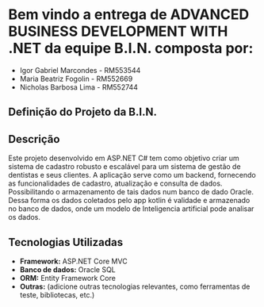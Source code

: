 # Bem vindo a entrega de **ADVANCED BUSINESS DEVELOPMENT WITH .NET** da equipe B.I.N. composta por:
* Igor Gabriel Marcondes - RM553544
* Maria Beatriz Fogolin  - RM552669
* Nicholas Barbosa Lima  - RM552744


## Definição do Projeto da **B.I.N.**
## Descrição
Este projeto desenvolvido em ASP.NET C# tem como objetivo criar um sistema de cadastro robusto e escalável para um sistema de gestão de dentistas e seus clientes. A aplicação serve como um backend, fornecendo as funcionalidades de cadastro, atualização e consulta de dados. Possibilitando o armazenamento de tais dados num banco de dado Oracle. Dessa forma os dados coletados pelo app kotlin é validade e armazenado no banco de dados, onde um modelo de Inteligencia artificial pode analisar os dados.

## Tecnologias Utilizadas
* **Framework:** ASP.NET Core MVC
* **Banco de dados:** Oracle SQL
* **ORM:** Entity Framework Core
* **Outras:** (adicione outras tecnologias relevantes, como ferramentas de teste, bibliotecas, etc.)
